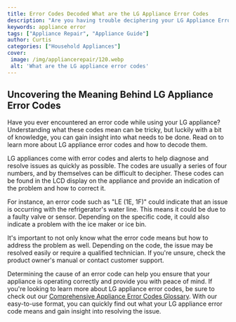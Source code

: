 ```yaml
---
title: Error Codes Decoded What are the LG Appliance Error Codes
description: "Are you having trouble deciphering your LG Appliance Error Codes This blog post will provide an overview of the error codes and their possible solutions so that you can get your appliances running smoothly again"
keywords: appliance error
tags: ["Appliance Repair", "Appliance Guide"]
author: Curtis
categories: ["Household Appliances"]
cover: 
 image: /img/appliancerepair/120.webp
 alt: 'What are the LG appliance error codes'
---
```

## Uncovering the Meaning Behind LG Appliance Error Codes

Have you ever encountered an error code while using your LG appliance? Understanding what these codes mean can be tricky, but luckily with a bit of knowledge, you can gain insight into what needs to be done. Read on to learn more about LG appliance error codes and how to decode them.

LG appliances come with error codes and alerts to help diagnose and resolve issues as quickly as possible. The codes are usually a series of four numbers, and by themselves can be difficult to decipher. These codes can be found in the LCD display on the appliance and provide an indication of the problem and how to correct it.

For instance, an error code such as "LE (1E, 1F)" could indicate that an issue is occurring with the refrigerator's water line. This means it could be due to a faulty valve or sensor. Depending on the specific code, it could also indicate a problem with the ice maker or ice bin.

It's important to not only know what the error code means but how to address the problem as well. Depending on the code, the issue may be resolved easily or require a qualified technician. If you're unsure, check the product owner's manual or contact customer support.

Determining the cause of an error code can help you ensure that your appliance is operating correctly and provide you with peace of mind. If you're looking to learn more about LG appliance error codes, be sure to check out our [Comprehensive Appliance Error Codes Glossary](./error-codes/). With our easy-to-use format, you can quickly find out what your LG appliance error code means and gain insight into resolving the issue.
